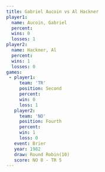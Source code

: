 ```yaml
---
title: Gabriel Aucoin vs Al Hackner
player1:               
  name: Aucoin, Gabriel
  percent:             
  wins: 0              
  losses: 1            
player2:               
  name: Hackner, Al    
  percent:             
  wins: 1              
  losses: 0            
games:
 - player1:          
     team: 'TR'      
     position: Second
     percent:        
     win: 0          
     loss: 1         
   player2:          
     team: 'NO'      
     position: Fourth
     percent:        
     win: 1          
     loss: 0         
   event: Brier         
   year: 1982           
   draw: Round Robin(10)
   score: NO 8 - TR 5   
---
```

